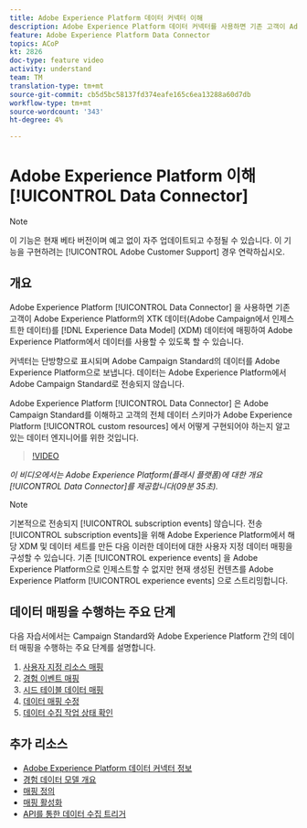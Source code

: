 ```yaml
---
title: Adobe Experience Platform 데이터 커넥터 이해
description: Adobe Experience Platform 데이터 커넥터를 사용하면 기존 고객이 Adobe Experience Platform의 XTK 데이터(Campaign에서 인제스트된 데이터)를 XDM(Experience Data Model) 데이터에 매핑하여 Adobe Experience Platform에서 데이터를 이용할 수 있도록 할 수 있습니다.
feature: Adobe Experience Platform Data Connector
topics: ACoP
kt: 2826
doc-type: feature video
activity: understand
team: TM
translation-type: tm+mt
source-git-commit: cb5d5bc58137fd374eafe165c6ea13288a60d7db
workflow-type: tm+mt
source-wordcount: '343'
ht-degree: 4%

---
```



# Adobe Experience Platform 이해 [!UICONTROL Data Connector]

>[!NOTE]
>
>이 기능은 현재 베타 버전이며 예고 없이 자주 업데이트되고 수정될 수 있습니다.
>이 기능을 구현하려는 [!UICONTROL Adobe Customer Support] 경우 연락하십시오.

## 개요

Adobe Experience Platform [!UICONTROL Data Connector] 을 사용하면 기존 고객이 Adobe Experience Platform의 XTK 데이터(Adobe Campaign에서 인제스트한 데이터)를 [!DNL Experience Data Model] (XDM) 데이터에 매핑하여 Adobe Experience Platform에서 데이터를 사용할 수 있도록 할 수 있습니다.

커넥터는 단방향으로 표시되며 Adobe Campaign Standard의 데이터를 Adobe Experience Platform으로 보냅니다. 데이터는 Adobe Experience Platform에서 Adobe Campaign Standard로 전송되지 않습니다.

Adobe Experience Platform [!UICONTROL Data Connector] 은 Adobe Campaign Standard를 이해하고 고객의 전체 데이터 스키마가 Adobe Experience Platform [!UICONTROL custom resources] 에서 어떻게 구현되어야 하는지 알고 있는 데이터 엔지니어를 위한 것입니다.

>[!VIDEO](https://video.tv.adobe.com/v/27304?quality=12)

*이 비디오에서는 Adobe Experience Platform(플래시 플랫폼)에 대한 개요[!UICONTROL Data Connector]를 제공합니다(09분 35초).*

>[!NOTE]
>
>기본적으로 전송되지 [!UICONTROL subscription events] 않습니다. 전송 [!UICONTROL subscription events]을 위해 Adobe Experience Platform에서 해당 XDM 및 데이터 세트를 만든 다음 이러한 데이터에 대한 사용자 지정 데이터 매핑을 구성할 수 있습니다.
>기존 [!UICONTROL experience events] 을 Adobe Experience Platform으로 인제스트할 수 없지만 현재 생성된 컨텐츠를 Adobe Experience Platform [!UICONTROL experience events] 으로 스트리밍합니다.

## 데이터 매핑을 수행하는 주요 단계

다음 자습서에서는 Campaign Standard와 Adobe Experience Platform 간의 데이터 매핑을 수행하는 주요 단계를 설명합니다.

1. [사용자 지정 리소스 매핑](/help/administrating/adobe-experience-platform-data-connector/mapping-custom-resources.md)
2. [경험 이벤트 매핑](/help/administrating/adobe-experience-platform-data-connector/mapping-experience-events.md)
3. [시드 테이블 데이터 매핑](/help/administrating/adobe-experience-platform-data-connector/mapping-seed-table-data.md)
4. [데이터 매핑 수정](/help/administrating/adobe-experience-platform-data-connector/modifying-data-mapping.md)
5. [데이터 수집 작업 상태 확인](/help/administrating/adobe-experience-platform-data-connector/checking-status-of-data-ingestion-jobs.md)

## 추가 리소스

* [Adobe Experience Platform 데이터 커넥터 정보](https://docs.adobe.com/content/help/en/campaign-standard/using/administrating/mapping-campaign-and-aep-data/aep-about-data-connector.html)
* [경험 데이터 모델 개요](https://docs.adobe.com/content/help/en/campaign-standard/using/administrating/mapping-campaign-and-aep-data/aep-data-model-overview.html)
* [매핑 정의](https://docs.adobe.com/content/help/en/campaign-standard/using/administrating/mapping-campaign-and-aep-data/aep-mapping-definition.html)
* [매핑 활성화](https://docs.adobe.com/content/help/en/campaign-standard/using/administrating/mapping-campaign-and-aep-data/aep-mapping-activation.html)
* [API를 통한 데이터 수집 트리거](https://docs.adobe.com/content/help/en/campaign-standard/using/administrating/mapping-campaign-and-aep-data/aep-triggering-data-ingestion.html)
